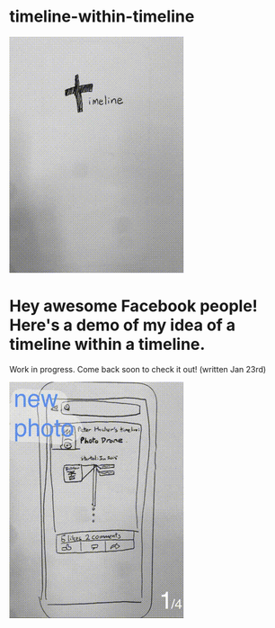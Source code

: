 timeline-within-timeline
=====
![title](title.gif)

Hey awesome Facebook people! Here's a demo of my idea of a timeline within a timeline.
=====

Work in progress. Come back soon to check it out! 
(written Jan 23rd)

![progression](progression.gif)
